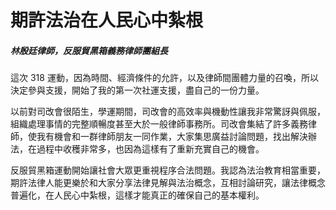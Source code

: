 # 期許法治在人民心中紮根

##### 林殷廷律師，反服貿黑箱義務律師團組長

這次 318 運動，因為時間、經濟條件的允許，以及律師間團體力量的召喚，所以決定參與支援，開始了我的第一次社運支援，盡自己的一份力量。

以前對司改會很陌生，學運期間，司改會的高效率與機動性讓我非常驚訝與佩服，組織處理事情的完整順暢度甚至大於一般律師事務所。司改會集結了許多義務律師，使我有機會和一群律師朋友一同作業，大家集思廣益討論問題，找出解決辦法，在過程中收穫非常多，也因為這樣有了重新充實自己的機會。

反服貿黑箱運動開始讓社會大眾更重視程序合法問題。我認為法治教育相當重要，期許法律人能更樂於和大家分享法律見解與法治概念，互相討論研究，讓法律概念普遍化，在人民心中紮根，這樣才能真正的確保自己的基本權利。
